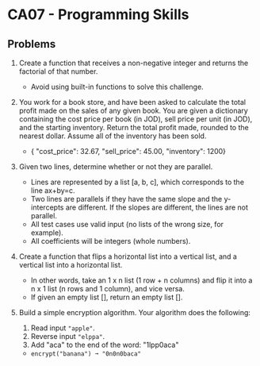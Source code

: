 # CA07 - Programming Skills

## Problems

1. Create a function that receives a non-negative integer and returns the factorial of that number.
   * Avoid using built-in functions to solve this challenge.

2. You work for a book store, and have been asked to calculate the total profit made on the sales of any given book. You are given a dictionary containing the cost price per book (in JOD), sell price per unit (in JOD), and the starting inventory. Return the total profit made, rounded to the nearest dollar. Assume all of the inventory has been sold.
   * { "cost_price": 32.67, "sell_price": 45.00, "inventory": 1200}

3. Given two lines, determine whether or not they are parallel.
   * Lines are represented by a list [a, b, c], which corresponds to the line ax+by=c.
   * Two lines are parallels if they have the same slope and the y-intercepts are different. If the slopes are different, the lines are not parallel.
   * All test cases use valid input (no lists of the wrong size, for example).
   * All coefficients will be integers (whole numbers).

4. Create a function that flips a horizontal list into a vertical list, and a vertical list into a horizontal list.
   * In other words, take an 1 x n list (1 row + n columns) and flip it into a n x 1 list (n rows and 1 column), and vice versa.
   * If given an empty list [], return an empty list [].

5. Build a simple encryption algorithm. Your algorithm does the following:
   1. Read input `"apple"`.
   2. Reverse input `"elppa"`.
   3. Add "aca" to the end of the word: "1lpp0aca"
   *  `encrypt("banana") ➞ "0n0n0baca"`





